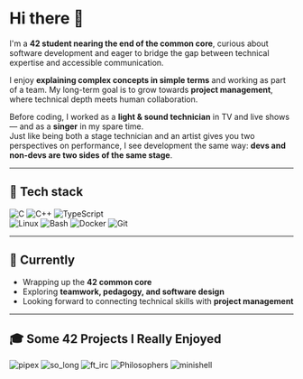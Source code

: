 # Hi there 👋

I'm a **42 student nearing the end of the common core**, curious about software development and eager to bridge the gap between technical expertise and accessible communication.  

I enjoy **explaining complex concepts in simple terms** and working as part of a team. My long-term goal is to grow towards **project management**, where technical depth meets human collaboration.  

Before coding, I worked as a **light & sound technician** in TV and live shows — and as a **singer** in my spare time.  
Just like being both a stage technician and an artist gives you two perspectives on performance, I see development the same way: **devs and non-devs are two sides of the same stage**.  

---

## 🔧 Tech stack
![C](https://img.shields.io/badge/-C-00599C?logo=c&logoColor=white)
![C++](https://img.shields.io/badge/-C++-00599C?logo=cplusplus&logoColor=white)
![TypeScript](https://img.shields.io/badge/-TypeScript-3178C6?logo=typescript&logoColor=white)  
![Linux](https://img.shields.io/badge/-Linux-FCC624?logo=linux&logoColor=black)
![Bash](https://img.shields.io/badge/-Bash-4EAA25?logo=gnubash&logoColor=white)
![Docker](https://img.shields.io/badge/-Docker-2496ED?logo=docker&logoColor=white)
![Git](https://img.shields.io/badge/-Git-F05032?logo=git&logoColor=white)

---

## 🌱 Currently
- Wrapping up the **42 common core**
- Exploring **teamwork, pedagogy, and software design**
- Looking forward to connecting technical skills with **project management**

---

## 🎓 Some 42 Projects I Really Enjoyed

![pipex](https://raw.githubusercontent.com/ayogun/42-project-badges/main/badges/pipexm.png)
![so_long](https://raw.githubusercontent.com/ayogun/42-project-badges/main/badges/so_longm.png)
![ft_irc](https://raw.githubusercontent.com/ayogun/42-project-badges/main/badges/ft_ircm.png)
![Philosophers](https://raw.githubusercontent.com/ayogun/42-project-badges/main/badges/philosopherse.png)
![minishell](https://raw.githubusercontent.com/ayogun/42-project-badges/main/badges/minishelle.png)

